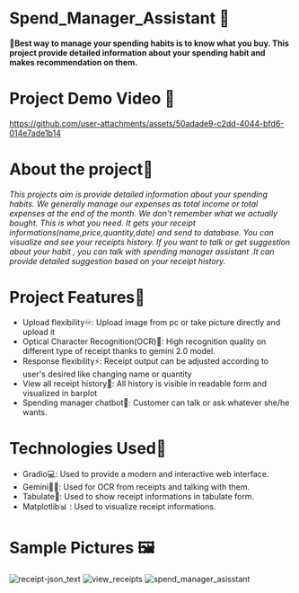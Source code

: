 # Spend_Manager_Assistant 🎉
 **📌Best way to manage your spending habits is to know what you buy. This project provide detailed information about your spending habit and makes recommendation on them.**

# Project Demo Video 🎥

https://github.com/user-attachments/assets/50adade9-c2dd-4044-bfd6-014e7ade1b14




 
# About the project🎯
*This projects aim is provide detailed information about  your spending habits.
We generally manage our expenses as total income or total expenses at the end of the month. We don't remember  what we actually bought. This is what you need.
It gets your receipt informations(name,price,quantity,date) and send to database. You can visualize and  see your receipts history.
If you want to talk or get suggestion about your habit , you can talk with spending  manager assistant .It can provide detailed suggestion based on your receipt history.*




#  Project Features🚀
* Upload flexibility♾️: Upload image from pc or take picture directly and upload it
* Optical Character Recognition(OCR)🔎: High recognition quality on different type of receipt thanks to gemini 2.0 model.
* Response flexibility⚡: Receipt output  can be adjusted according to user's desired like changing name or quantity
* View all receipt history👀: All history is visible in readable form and visualized in barplot
* Spending manager chatbot🤖: Customer can talk or ask whatever she/he wants. 




#  Technologies Used🔧
* Gradio💻: Used to provide a modern and interactive web interface.
* Gemini🔎🤖: Used for OCR from receipts and talking with them.
* Tabulate🔢: Used to show receipt informations in tabulate form.
* Matplotlib📊 : Used to visualize receipt informations.


# Sample Pictures 🖼️
![receipt-json_text](https://github.com/user-attachments/assets/9c9e80c3-8bc2-4a01-9f3a-d5a389aadf9d)
![view_receipts](https://github.com/user-attachments/assets/a019ca4b-2f5e-4770-afeb-cdf264f8d526)
![spend_manager_asisstant](https://github.com/user-attachments/assets/5758af65-c8cb-477d-af82-ef85ba1f8eb1)
